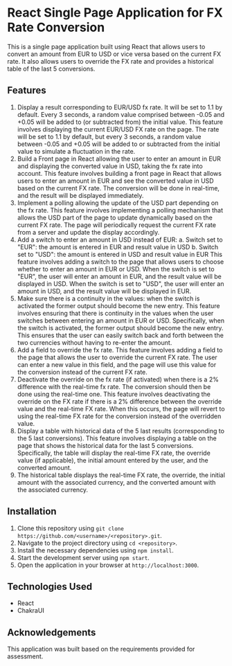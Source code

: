 # React Single Page Application for FX Rate Conversion

This is a single page application built using React that allows users to convert an amount from EUR to USD or vice versa based on the current FX rate. It also allows users to override the FX rate and provides a historical table of the last 5 conversions.

## Features

1. Display a result corresponding to EUR/USD fx rate. It will be set to 1.1 by default. Every 3 seconds, a random value comprised between -0.05 and +0.05 will be added to (or subtracted from) the initial value.
This feature involves displaying the current EUR/USD FX rate on the page. The rate will be set to 1.1 by default, but every 3 seconds, a random value between -0.05 and +0.05 will be added to or subtracted from the initial value to simulate a fluctuation in the rate.
2. Build a Front page in React allowing the user to enter an amount in EUR and displaying the converted value in USD, taking the fx rate into account.
This feature involves building a front page in React that allows users to enter an amount in EUR and see the converted value in USD based on the current FX rate. The conversion will be done in real-time, and the result will be displayed immediately.
3. Implement a polling allowing the update of the USD part depending on the fx rate.
This feature involves implementing a polling mechanism that allows the USD part of the page to update dynamically based on the current FX rate. The page will periodically request the current FX rate from a server and update the display accordingly.
4. Add a switch to enter an amount in USD instead of EUR: a. Switch set to "EUR": the amount is entered in EUR and result value in USD b. Switch set to "USD": the amount is entered in USD and result value in EUR
This feature involves adding a switch to the page that allows users to choose whether to enter an amount in EUR or USD. When the switch is set to "EUR", the user will enter an amount in EUR, and the result value will be displayed in USD. When the switch is set to "USD", the user will enter an amount in USD, and the result value will be displayed in EUR.
5. Make sure there is a continuity in the values: when the switch is activated the former output should become the new entry.
This feature involves ensuring that there is continuity in the values when the user switches between entering an amount in EUR or USD. Specifically, when the switch is activated, the former output should become the new entry. This ensures that the user can easily switch back and forth between the two currencies without having to re-enter the amount.
6. Add a field to override the fx rate.
This feature involves adding a field to the page that allows the user to override the current FX rate. The user can enter a new value in this field, and the page will use this value for the conversion instead of the current FX rate.
7. Deactivate the override on the fx rate (if activated) when there is a 2% difference with the real-time fx rate. The conversion should then be done using the real-time one.
This feature involves deactivating the override on the FX rate if there is a 2% difference between the override value and the real-time FX rate. When this occurs, the page will revert to using the real-time FX rate for the conversion instead of the overridden value.
8. Display a table with historical data of the 5 last results (corresponding to the 5 last conversions).
This feature involves displaying a table on the page that shows the historical data for the last 5 conversions. Specifically, the table will display the real-time FX rate, the override value (if applicable), the initial amount entered by the user, and the converted amount.
9. The historical table displays the real-time FX rate, the override, the initial amount with the associated currency, and the converted amount with the associated currency.

## Installation

1. Clone this repository using `git clone https://github.com/<username>/<repository>.git`.
2. Navigate to the project directory using `cd <repository>`.
3. Install the necessary dependencies using `npm install`.
4. Start the development server using `npm start`.
5. Open the application in your browser at `http://localhost:3000`.

## Technologies Used

- React
- ChakraUI

## Acknowledgements

This application was built based on the requirements provided for assessment.